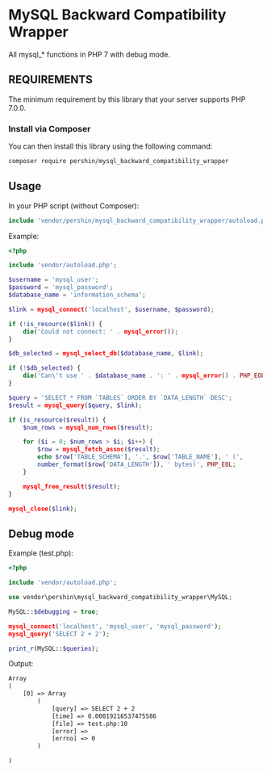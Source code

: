 # MySQL Backward Compatibility Wrapper

All mysql_* functions in PHP 7 with debug mode.

REQUIREMENTS
------------

The minimum requirement by this library that your server supports PHP 7.0.0.

### Install via Composer

You can then install this library using the following command:

```sh
composer require pershin/mysql_backward_compatibility_wrapper
```

## Usage

In your PHP script (without Composer):

```php
include 'vendor/pershin/mysql_backward_compatibility_wrapper/autoload.php';
```

Example:

```php
<?php

include 'vendor/autoload.php';

$username = 'mysql_user';
$password = 'mysql_password';
$database_name = 'information_schema';

$link = mysql_connect('localhost', $username, $password);

if (!is_resource($link)) {
    die('Could not connect: ' . mysql_error());
}

$db_selected = mysql_select_db($database_name, $link);

if (!$db_selected) {
    die('Can\'t use ' . $database_name . ': ' . mysql_error() . PHP_EOL);
}

$query = 'SELECT * FROM `TABLES` ORDER BY `DATA_LENGTH` DESC';
$result = mysql_query($query, $link);

if (is_resource($result)) {
    $num_rows = mysql_num_rows($result);

    for ($i = 0; $num_rows > $i; $i++) {
        $row = mysql_fetch_assoc($result);
        echo $row['TABLE_SCHEMA'], '.', $row['TABLE_NAME'], ' (',
        number_format($row['DATA_LENGTH']), ' bytes)', PHP_EOL;
    }

    mysql_free_result($result);
}

mysql_close($link);

```

## Debug mode

Example (test.php):

```php
<?php

include 'vendor/autoload.php';

use vendor\pershin\mysql_backward_compatibility_wrapper\MySQL;

MySQL::$debugging = true;

mysql_connect('localhost', 'mysql_user', 'mysql_password');
mysql_query('SELECT 2 + 2');

print_r(MySQL::$queries);

```

Output:

```txt
Array
(
    [0] => Array
        (
            [query] => SELECT 2 + 2
            [time] => 0.00019216537475586
            [file] => test.php:10
            [error] => 
            [errno] => 0
        )

)

```

